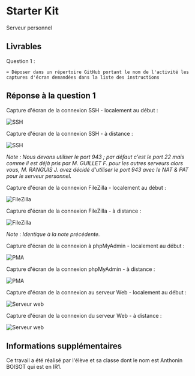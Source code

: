 # Starter Kit

Serveur personnel

## Livrables

Question 1 :

```
➡️ Déposer dans un répertoire GitHub portant le nom de l'activité les captures d'écran demandées dans la liste des instructions
```

## Réponse à la question 1

Capture d'écran de la connexion SSH - localement au début :

![SSH](https://i.imgur.com/TgvKVnB.png)

Capture d'écran de la connexion SSH - à distance :

![SSH](https://i.imgur.com/1qiSn2S.png)

*Note : Nous devons utiliser le port 943 ; par défaut c'est le port 22 mais comme il est déjà pris par M. GUILLET F. pour les autres serveurs alors vous, M. RANGUIS J. avez décidé d'utiliser le port 943 avec le NAT & PAT pour le serveur personnel.*

Capture d'écran de la connexion FileZilla - localement au début :

![FileZilla](https://i.imgur.com/0s9vNZt.png)

Capture d'écran de la connexion FileZilla - à distance :

![FileZilla](https://i.imgur.com/iqyIPGV.png)

*Note : Identique à la note précédente.*

Capture d'écran de la connexion à phpMyAdmin - localement au début :

![PMA](https://i.imgur.com/VsxrU5i.png)

Capture d'écran de la connexion phpMyAdmin - à distance :

![PMA](https://i.imgur.com/AjTDy55.png)

Capture d'écran de la connexion au serveur Web - localement au début :

![Serveur web](https://i.imgur.com/bszokjW.png)

Capture d'écran de la connexion du serveur Web - à distance :

![Serveur web](https://i.imgur.com/GUP5XWQ.png)

## Informations supplémentaires

Ce travail a été réalisé par l'élève et sa classe dont le nom est Anthonin BOISOT qui est en IR1.
